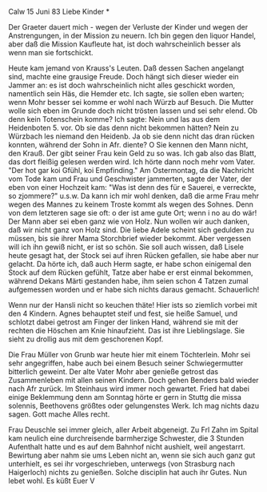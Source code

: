  Calw 15 Juni 83
Liebe Kinder <Marie>*

Der Graeter dauert mich - wegen der Verluste der Kinder und wegen der Anstrengungen, in der Mission zu neuern. Ich bin gegen den liquor Handel, aber daß die Mission Kaufleute hat, ist doch wahrscheinlich besser als wenn man sie fortschickt.

Heute kam jemand von Krauss's Leuten. Daß dessen Sachen angelangt sind, machte eine grausige Freude. Doch hängt sich dieser wieder ein Jammer an: es ist doch wahrscheinlich nicht alles geschickt worden, namentlich sein Häs, die Hemder etc. Ich sagte, sie sollen eben warten; wenn Mohr besser sei komme er wohl nach Würzb auf Besuch. Die Mutter wolle sich eben im Grunde doch nicht trösten lassen und sei sehr elend. Ob denn kein Totenschein komme? Ich sagte: Nein und las aus dem Heidenboten 5. vor. Ob sie das denn nicht bekommen hätten? Nein zu Würzbach les niemand den Heidenb. Ja ob sie denn nicht das dran rücken konnten, während der Sohn in Afr. diente? O Sie kennen den Mann nicht, den Krauß. Der gibt seiner Frau kein Geld zu so was. Ich gab also das Blatt, das dort fleißig gelesen werden wird. Ich hörte dann noch mehr vom Vater. "Der hot gar koi Gfühl, koi Empfinding." Am Ostermontag, da die Nachricht vom Tode kam und Frau und Geschwister jammerten, sagte der Vater, der eben von einer Hochzeit kam: "Was ist denn des für e Sauerei, e verreckte, so zjommere?" u.s.w. Da kann ich mir wohl denken, daß die arme Frau mehr wegen des Mannes zu keinem Troste kommt als wegen des Sohnes. Denn von dem letzteren sage sie oft: o der ist ame gute Ort; wenn i no au do wär! Der Mann aber sei eben ganz wie von Holz. Nun wollen wir auch danken, daß wir nicht ganz von Holz sind. 
Die liebe Adele scheint sich gedulden zu müssen, bis sie ihrer Mama Storchbrief wieder bekommt. Aber vergessen will ich ihn gewiß nicht, er ist so schön. Sie soll auch wissen, daß Lisele heute gesagt hat, der Stock sei auf ihren Rücken gefallen, sie habe aber nur gelacht. Da hörte ich, daß auch Herm sagte, er habe schon einigemal den Stock auf dem Rücken gefühlt, Tatze aber habe er erst einmal bekommen, während Dekans Märti gestanden habe, ihm seien schon 4 Tatzen zumal aufgemessen worden und er habe sich nichts daraus gemacht. Schauerlich!

Wenn nur der Hansli nicht so keuchen thäte! Hier ists so ziemlich vorbei mit den 4 Kindern. Agnes behauptet steif und fest, sie heiße Samuel, und schlotzt dabei getrost am Finger der linken Hand, während sie mit der rechten die Höschen am Knie hinaufzieht. Das ist ihre Lieblingslage. Sie sieht zu drollig aus mit dem geschorenen Kopf.

Die Frau Müller von Grunb war heute hier mit einem Töchterlein. Mohr sei sehr angegriffen, habe auch bei einem Besuch seiner Schwiegermutter bitterlich geweint. Der alte Vater Mohr aber genieße getrost das Zusammenleben mit allen seinen Kindern. Doch gehen Benders bald wieder nach Afr zurück. 
Im Steinhaus wird immer noch gewartet. Fried hat dabei einige Beklemmung denn am Sonntag hörte er gern in Stuttg die missa solennis, Beethovens größtes oder gelungenstes Werk. Ich mag nichts dazu sagen. Gott mache Alles recht.

Frau Deuschle sei immer gleich, aller Arbeit abgeneigt. Zu Frl Zahn im Spital kam neulich eine durchreisende barmherzige Schwester, die 3 Stunden Aufenthalt hatte und es auf dem Bahnhof nicht aushielt, weil angestarrt. Bewirtung aber nahm sie ums Leben nicht an, wenn sie sich auch ganz gut unterhielt, es sei ihr vorgeschrieben, unterwegs (von Strasburg nach Haigerloch) nichts zu genießen. Solche disciplin hat auch ihr Gutes. Nun lebet wohl. Es küßt
 Euer V

